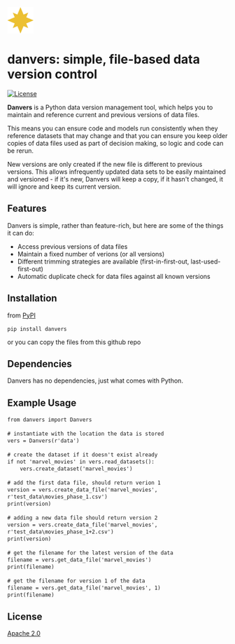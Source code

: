 <img align="centre" alt="danvers" width="60" height="60" src="danvers.png" />

# danvers: simple, file-based data version control

[![License](https://img.shields.io/badge/License-Apache%202.0-blue.svg)](https://github.com/joocer/danvers/blob/master/LICENSE)

**Danvers** is a Python data version management tool, which helps you to 
maintain and reference current and previous versions of data files. 

This means you can ensure code and models run consistently when they reference 
datasets that may change and that you can ensure you keep older copies of data
files used as part of decision making, so logic and code can be rerun.

New versions are only created if the new file is different to previous 
versions. This allows infrequently updated data sets to be easily maintained 
and versioned - if it's new, Danvers will keep a copy, if it hasn't changed,
it will ignore and keep its current version.

## Features
Danvers is simple, rather than feature-rich, but here are some of the things 
it can do:

- Access previous versions of data files
- Maintain a fixed number of verions (or all versions)
- Different trimming strategies are available (first-in-first-out, 
last-used-first-out) 
- Automatic duplicate check for data files against all known versions

## Installation
from [PyPI](https://pypi.org/)
~~~
pip install danvers
~~~

or you can copy the files from this github repo

## Dependencies
Danvers has no dependencies, just what comes with Python.

## Example Usage
~~~
from danvers import Danvers

# instantiate with the location the data is stored
vers = Danvers(r'data')

# create the dataset if it doesn't exist already
if not 'marvel_movies' in vers.read_datasets():
    vers.create_dataset('marvel_movies')

# add the first data file, should return verion 1
version = vers.create_data_file('marvel_movies', r'test_data\movies_phase_1.csv')
print(version)

# adding a new data file should return version 2
version = vers.create_data_file('marvel_movies', r'test_data\movies_phase_1+2.csv')
print(version)

# get the filename for the latest version of the data
filename = vers.get_data_file('marvel_movies')
print(filename)

# get the filename for version 1 of the data
filename = vers.get_data_file('marvel_movies', 1)
print(filename)
~~~

## License
[Apache 2.0](LICENSE)